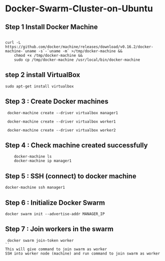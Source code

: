 # Docker-Swarm-Cluster-on-Ubuntu

## Step 1 Install Docker Machine

```

curl -L https://github.com/docker/machine/releases/download/v0.16.2/docker-machine-`uname -s`-`uname -m` >/tmp/docker-machine &&
    chmod +x /tmp/docker-machine &&
    sudo cp /tmp/docker-machine /usr/local/bin/docker-machine
  ```
    
## step 2  install VirtualBox    

```
sudo apt-get install virtualbox
```

## Step 3 :  Create Docker machines

```
 docker-machine create --driver virtualbox manager1
 
 docker-machine create --driver virtualbox worker1
 
 docker-machine create --driver virtualbox worker2
 ```

## Step 4 :  Check machine created successfully

```   
    docker-machine ls
    docker-machine ip manager1
```    

## Step 5 :  SSH (connect) to docker machine

```
docker-machine ssh manager1
```

## Step 6 :  Initialize Docker Swarm  

```
docker swarm init --advertise-addr MANAGER_IP
```

## Step 7 :  Join workers in the swarm

```
 docker swarm join-token worker
``
This will give command to join swarm as worker
SSH into worker node (machine) and run command to join swarm as worker


